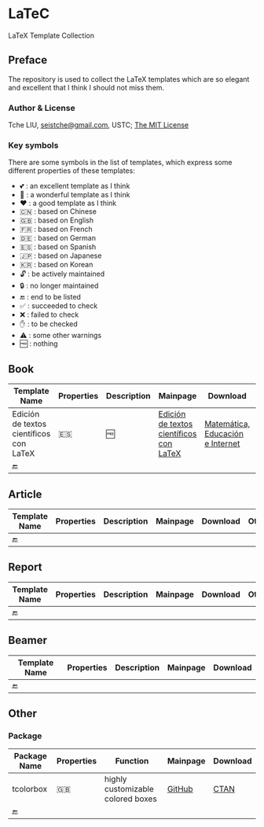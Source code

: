# LaTeC

LaTeX Template Collection

## Preface

The repository is used to collect the LaTeX templates which are so elegant and excellent that I think I should not miss them.

### Author & License

Tche LIU, seistche@gmail.com, USTC; [The MIT License](http://tchel.mit-license.org/)

### Key symbols

There are some symbols in the list of templates, which express some different properties of these templates:

- :two_hearts: : an excellent template as I think
- :sparkling_heart: : a wonderful template as I think
- :hearts: : a good template as I think
- :cn: : based on Chinese
- :uk: : based on English
- :fr: : based on French
- :de: : based on German
- :es: : based on Spanish
- :jp: : based on Japanese
- :kr: : based on Korean
- :unlock: : be actively maintained
- :lock: : no longer maintained
- :end: : end to be listed
- :white_check_mark: : succeeded to check
- :x: : failed to check
- :raised_hand: : to be checked
- :warning: : some other warnings
- :free: : nothing

## Book

| Template Name                           | Properties | Description | Mainpage                                                     | Download                                                     | Other                                                        |
| --------------------------------------- | ---------- | ----------- | ------------------------------------------------------------ | ------------------------------------------------------------ | ------------------------------------------------------------ |
| Edición de textos científicos con LaTeX | :es:       | :free:      | [Edición de textos científicos con LaTeX](https://tecdigital.tec.ac.cr/revistamatematica/Libros/LaTeX/index.htm) | [Matemática, Educación e Internet](https://tecdigital.tec.ac.cr/revistamatematica/Libros/LaTeX/index.htm#PlantillaLibrosEjercicios) | need [psboxit](https://ctan.org/tex-archive/macros/latex209/contrib/misc/psboxit.sty), [local repo.](staged/Revista_matematica_ITCR_Formato_Libro_C) |
| :end:                                   |            |             |                                                              |                                                              |                                                              |

## Article

| Template Name | Properties | Description | Mainpage | Download | Other |
| ------------- | ---------- | ----------- | -------- | -------- | ----- |
| :end:         |            |             |          |          |       |

## Report

| Template Name | Properties | Description | Mainpage | Download | Other |
| ------------- | ---------- | ----------- | -------- | -------- | ----- |
| :end:         |            |             |          |          |       |

## Beamer

| Template Name | Properties | Description | Mainpage | Download |
| ------------- | ---------- | ----------- | -------- | -------- |
| :end:         |            |             |          |          |

## Other

### Package

| Package Name | Properties | Function                          | Mainpage                                     | Download                               |
| ------------ | ---------- | --------------------------------- | -------------------------------------------- | -------------------------------------- |
| tcolorbox    | :uk:       | highly customizable colored boxes | [GitHub](https://github.com/T-F-S/tcolorbox) | [CTAN](https://ctan.org/pkg/tcolorbox) |
| :end:        |            |                                   |                                              |                                        |

